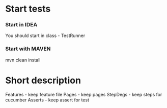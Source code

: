 # Start tests

### Start in IDEA
You should start in class - TestRunner

### Start with MAVEN
mvn clean install

# Short description

Features - keep feature file
Pages - keep pages
StepDegs - keep steps for cucumber
Asserts - keep assert for test
